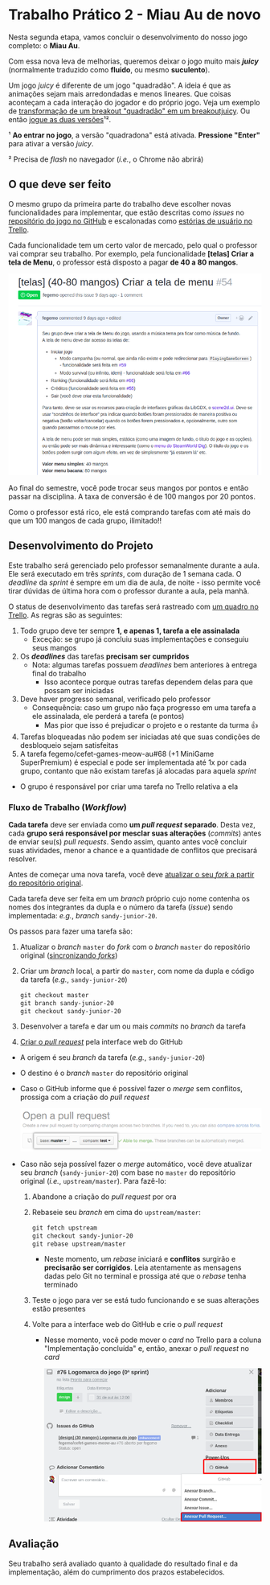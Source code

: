 # Trabalho Prático 2 - Miau Au **de novo**

Nesta segunda etapa, vamos concluir o desenvolvimento do nosso jogo completo:
o **Miau Au**.

Com essa nova leva de melhorias, queremos deixar o jogo muito mais
**_juicy_** (normalmente traduzido como **fluido**, ou mesmo **suculento**).

Um jogo _juicy_ é diferente de um jogo "quadradão". A ideia é que as
animações sejam mais arredondadas e menos lineares. Que coisas aconteçam
a cada interação do jogador e do próprio jogo. Veja um exemplo de
[transformação de um breakout "quadradão" em um breakoutjuicy][juice-it-or-lose-it].
Ou então [jogue as duas versões][juice-it-game]¹².

¹ **Ao entrar no jogo**, a versão "quadradona" está ativada. **Pressione
"Enter"** para ativar a versão _juicy_.

² Precisa de _flash_ no navegador (_i.e._, o Chrome não abrirá)

## O que deve ser feito

O mesmo grupo da primeira parte do trabalho deve escolher novas
funcionalidades para implementar, que estão descritas como _issues_ no
[repositório do jogo no GitHub][repo] e escalonadas como
[estórias de usuário no Trello][trello].

Cada funcionalidade tem um certo valor de mercado, pelo qual o professor
vai comprar seu trabalho. Por exemplo, pela funcionalidade **[telas]
Criar a tela de Menu**, o professor está disposto a pagar
**de 40 a 80 mangos**.

![](images/exemplo-tarefa.png)

Ao final do semestre, você pode trocar seus mangos por pontos e então
passar na disciplina. A taxa de conversão é de 100 mangos por 20 pontos.

Como o professor está rico, ele está comprando tarefas com até mais do que
um 100 mangos de cada grupo, ilimitado!!


## Desenvolvimento do Projeto

Este trabalho será gerenciado pelo professor semanalmente durante a aula. Ele
será executado em três _sprints_, com duração de 1 semana cada. O _deadline_
da _sprint_ é sempre em um dia de aula, de noite - isso permite você tirar
dúvidas de última hora com o professor durante a aula, pela manhã.

O status de desenvolvimento das tarefas será rastreado com
[um quadro no Trello][trello]. As regras são as seguintes:

1. Todo grupo deve ter sempre **1, e apenas 1, tarefa a ele assinalada**
   - Exceção: se grupo já concluiu suas implementações e conseguiu seus mangos
1. Os **_deadlines_** das tarefas **precisam ser cumpridos**
   - Nota: algumas tarefas possuem _deadlines_ bem anteriores à entrega
     final do trabalho
     - Isso acontece porque outras tarefas dependem delas para que possam
       ser iniciadas
1. Deve haver progresso semanal, verificado pelo professor
   - Consequência: caso um grupo não faça progresso em uma tarefa a ele
     assinalada, ele perderá a tarefa (e pontos)
     - Mas pior que isso é prejudicar o projeto e o restante da turma :thumbsup:
1. Tarefas bloqueadas não podem ser iniciadas até que suas condições
   de desbloqueio sejam satisfeitas
1. A tarefa fegemo/cefet-games-meow-au#68 (+1 MiniGame SuperPremium) é
   especial e pode ser implementada até 1x por cada grupo, contanto que não
   existam tarefas já alocadas para aquela _sprint_
  - O grupo é responsável por criar uma tarefa no Trello relativa a ela

### Fluxo de Trabalho (_Workflow_)

**Cada tarefa** deve ser enviada como **um _pull request_ separado**.
Desta vez, cada **grupo será responsável por mesclar suas alterações**
(_commits_) antes de enviar seu(s) _pull requests_. Sendo assim, quanto
antes você concluir suas atividades, menor a chance e a quantidade de
conflitos que precisará resolver.

Antes de começar uma nova tarefa, você deve
[atualizar o seu _fork_ a partir do repositório original][sync-fork].

Cada tarefa deve ser feita em um _branch_ próprio cujo nome contenha os
nomes dos integrantes da dupla e o número da tarefa (_issue_) sendo
implementada: _e.g._, _branch_ `sandy-junior-20`.

Os passos para fazer uma tarefa são:

1. Atualizar o _branch_ `master` do _fork_ com o _branch_ `master` do
   repositório original ([sincronizando _forks_][sync-fork])
1. Criar um _branch_ local, a partir do `master`, com nome da dupla e
   código da tarefa (_e.g._, `sandy-junior-20`)

   ```
   git checkout master
   git branch sandy-junior-20
   git checkout sandy-junior-20
   ```
1. Desenvolver a tarefa e dar um ou mais _commits_ no _branch_ da tarefa
1. [Criar o _pull request_][pull-request] pela interface web do GitHub
  - A origem é seu _branch_ da tarefa (_e.g._, `sandy-junior-20`)
  - O destino é o _branch_ `master` do repositório original
  - Caso o GitHub informe que é possível fazer o _merge_ sem conflitos,
    prossiga com a criação do _pull request_

    ![](images/pull-request-ok.png)
  - Caso não seja possível fazer o _merge_ automático, você deve atualizar
    seu _branch_ (`sandy-junior-20`) com base no `master` do
    repositório original (_i.e._, `upstream/master`). Para fazê-lo:
    1. Abandone a criação do _pull request_ por ora
    1. Rebaseie seu _branch_ em cima do `upstream/master`:

       ```
       git fetch upstream
       git checkout sandy-junior-20
       git rebase upstream/master
       ```
       - Neste momento, um _rebase_ iniciará e **conflitos** surgirão
         e **precisarão ser corrigidos**. Leia atentamente as mensagens
         dadas pelo Git no terminal e prossiga até que o _rebase_
         tenha terminado
    1. Teste o jogo para ver se está tudo funcionando e se suas
       alterações estão presentes
    1. Volte para a interface web do GitHub e crie o _pull request_
       - Nesse momento, você pode mover o _card_ no Trello para a coluna
         "Implementação concluída" e, então, anexar o _pull request_ no _card_

         ![](images/anexando-pull-request.png)

## Avaliação

Seu trabalho será avaliado quanto à qualidade do resultado final e da
implementação, além do cumprimento dos prazos estabelecidos.


[repo]: https://github.com/fegemo/cefet-games-brushmyteethplz
[repo-issues]: https://github.com/fegemo/cefet-games-brushmyteethplz/issues
[sync-fork]: https://help.github.com/articles/syncing-a-fork/
[pull-request]: https://help.github.com/articles/creating-a-pull-request/
[trello]: https://trello.com/b/vfO3X84s/projeto-meow-au
[juice-it-or-lose-it]: https://www.youtube.com/watch?v=Fy0aCDmgnxg
[juice-it-game]: http://grapefrukt.com/f/games/juicy-breakout/
